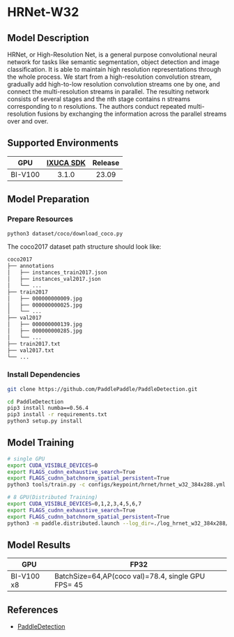 # HRNet-W32

## Model Description

HRNet, or High-Resolution Net, is a general purpose convolutional neural network for tasks like semantic segmentation,
object detection and image classification. It is able to maintain high resolution representations through the whole
process. We start from a high-resolution convolution stream, gradually add high-to-low resolution convolution streams
one by one, and connect the multi-resolution streams in parallel. The resulting network consists of several stages and
the nth stage contains n streams corresponding to n resolutions. The authors conduct repeated multi-resolution fusions
by exchanging the information across the parallel streams over and over.

## Supported Environments

| GPU    | [IXUCA SDK](https://gitee.com/deep-spark/deepspark#%E5%A4%A9%E6%95%B0%E6%99%BA%E7%AE%97%E8%BD%AF%E4%BB%B6%E6%A0%88-ixuca) | Release |
| :----: | :----: | :----: |
| BI-V100 | 3.1.0     |  23.09  |

## Model Preparation

### Prepare Resources

```bash
python3 dataset/coco/download_coco.py
```

The coco2017 dataset path structure should look like:

```bash
coco2017
├── annotations
│   ├── instances_train2017.json
│   ├── instances_val2017.json
│   └── ...
├── train2017
│   ├── 000000000009.jpg
│   ├── 000000000025.jpg
│   └── ...
├── val2017
│   ├── 000000000139.jpg
│   ├── 000000000285.jpg
│   └── ...
├── train2017.txt
├── val2017.txt
└── ...
```

### Install Dependencies

```bash
git clone https://github.com/PaddlePaddle/PaddleDetection.git

cd PaddleDetection
pip3 install numba==0.56.4
pip3 install -r requirements.txt
python3 setup.py install
```

## Model Training

```bash
# single GPU
export CUDA_VISIBLE_DEVICES=0
export FLAGS_cudnn_exhaustive_search=True
export FLAGS_cudnn_batchnorm_spatial_persistent=True
python3 tools/train.py -c configs/keypoint/hrnet/hrnet_w32_384x288.yml  --eval -o use_gpu=true

# 8 GPU(Distributed Training)
export CUDA_VISIBLE_DEVICES=0,1,2,3,4,5,6,7
export FLAGS_cudnn_exhaustive_search=True
export FLAGS_cudnn_batchnorm_spatial_persistent=True
python3 -m paddle.distributed.launch --log_dir=./log_hrnet_w32_384x288/ --gpus 0,1,2,3,4,5,6,7 tools/train.py -c configs/keypoint/hrnet/hrnet_w32_384x288.yml --eval
```

## Model Results

| GPU        | FP32                                               |
|------------|----------------------------------------------------|
| BI-V100 x8 | BatchSize=64,AP(coco val)=78.4, single GPU FPS= 45 |

## References

- [PaddleDetection](https://github.com/PaddlePaddle/PaddleDetection)
